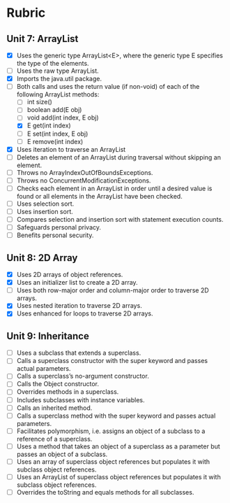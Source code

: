 # Rubric

## Unit 7: ArrayList

- [x] Uses the generic type ArrayList\<E>, where the generic type E specifies the type of the elements.
- [ ] Uses the raw type ArrayList.
- [x] Imports the java.util package.
- [ ] Both calls and uses the return value (if non-void) of each of the following ArrayList methods:
  - [ ] int size()
  - [ ] boolean add(E obj)
  - [ ] void add(int index, E obj)
  - [x] E get(int index)
  - [ ] E set(int index, E obj)
  - [ ] E remove(int index)
- [x] Uses iteration to traverse an ArrayList
- [ ] Deletes an element of an ArrayList during traversal without skipping an element.
- [ ] Throws no ArrayIndexOutOfBoundsExceptions.
- [ ] Throws no ConcurrentModificationExceptions.
- [ ] Checks each element in an ArrayList  in order until a desired value is found or all elements in the ArrayList have been checked.
- [ ] Uses selection sort.
- [ ] Uses insertion sort.
- [ ] Compares selection and insertion sort with statement execution counts.
- [ ] Safeguards personal privacy.
- [ ] Benefits personal security.

## Unit 8: 2D Array

- [x] Uses 2D arrays of object references.
- [x] Uses an initializer list to create a 2D array.
- [ ] Uses both row-major order and column-major order to traverse 2D arrays.
- [x] Uses nested iteration to traverse 2D arrays.
- [x] Uses enhanced for loops to traverse 2D arrays.

## Unit 9: Inheritance

- [ ] Uses a subclass that extends a superclass.
- [ ] Calls a superclass constructor with the super keyword and passes actual parameters.
- [ ] Calls a superclass’s no-argument constructor.
- [ ] Calls the Object constructor.
- [ ] Overrides methods in a superclass.
- [ ] Includes subclasses with instance variables.
- [ ] Calls an inherited method.
- [ ] Calls a superclass method with the super keyword and passes actual parameters.
- [ ] Facilitates polymorphism, i.e. assigns an object of a subclass to a reference of a superclass.
- [ ] Uses a method that takes an object of a superclass as a parameter but passes an object of a subclass.
- [ ] Uses an array of superclass object references but populates it with subclass object references.
- [ ] Uses an ArrayList of superclass object references but populates it with subclass object references.
- [ ] Overrides the toString and equals methods for all subclasses.
